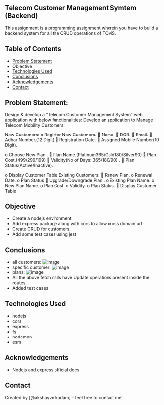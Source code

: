 ## Telecom Customer Management Symtem (Backend)
This assignment is a programming assignment wherein you have to build a backend system for all the CRUD operations of TCMS.

## Table of Contents
* [Problem Statement](#problem-statement)
* [Objective](#objective)
* [Technologies Used](#technologies-used)
* [Conclusions](#conclusions)
* [Acknowledgements](#acknowledgements)
* [Contact](#contact)

## Problem Statement:
Design &amp; develop a “Telecom Customer Management System” web
application with below functionalities:
Develop an application to Manage Telecom Mobility Customers:

New Customers:
o Register New Customers.
 Name.
 DOB.
 Email.
 Adhar Number.(12 Digit)
 Registration Date.
 Assigned Mobile Number(10 Digit).

o Choose New Plan .
 Plan Name.(Platinum365/Gold180/Silver90)
 Plan Cost.(499/299/199)
 Validity(No of Days: 365/180/90) .
 Plan Status(Active/Inactive).

o Display Customer Table
Existing Customers:
 Renew Plan.
o Renewal Date.
o Plan Status
 Upgrade/Downgrade Plan .
o Existing Plan Name.
o New Plan Name.
o Plan Cost.
o Validity.
o Plan Status.
 Display Customer Table

## Objective
- Create a nodejs environment
- Add express package along with cors to allow cross domain url
- Create CRUD for customers.
- Add some test cases using jest

## Conclusions
- all customers: ![image](https://github.com/akshayvmkadam/telecom-backend/assets/65173499/72f3dea9-ffa3-4411-b10e-725dfc84ddd8)
- specific customer: ![image](https://github.com/akshayvmkadam/telecom-backend/assets/65173499/a2902d78-a49b-4a0b-a9a2-8fb9819429ed)
- plans: ![image](https://github.com/akshayvmkadam/telecom-backend/assets/65173499/c7953310-47b4-485f-950d-302321cf9259)
- All the above fetch calls have Update operations present inside the routes.
- Added test cases


## Technologies Used
- nodejs
- cors
- express
- fs
- nodemon
- esm

## Acknowledgements
- Nodejs and express official docs

## Contact
Created by [@akshayvmkadam] - feel free to contact me!
